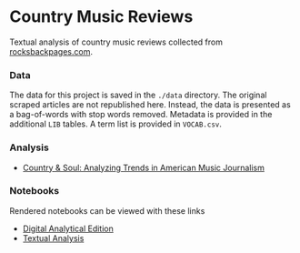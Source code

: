 # Country Music Reviews
Textual analysis of country music reviews collected from [rocksbackpages.com](https://www.rocksbackpages.com/).

### Data
The data for this project is saved in the `./data` directory. The original scraped articles are not republished here. Instead, the data is presented as a bag-of-words with stop words removed. Metadata is provided in the additional `LIB` tables. A term list is provided in `VOCAB.csv`.

### Analysis
+ [Country & Soul: Analyzing Trends in American Music Journalism](https://github.com/brooks-anderson/Country-Music-Reviews/blob/main/writeup_draft.pdf)

### Notebooks
Rendered notebooks can be viewed with these links
+ [Digital Analytical Edition](http://nbviewer.org/github/brooks-anderson/Country-Music-Reviews/blob/main/Digital%20Analytical%20Edition.ipynb)
+ [Textual Analysis](http://nbviewer.org/github/brooks-anderson/Country-Music-Reviews/blob/main/Textual%20Analysis.ipynb)
